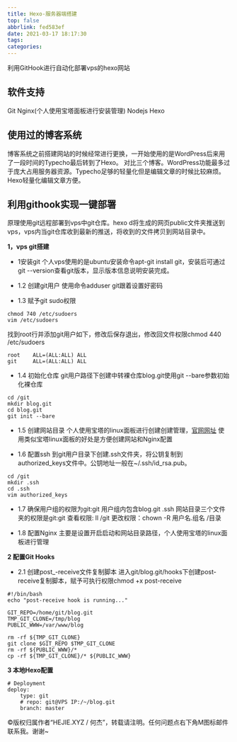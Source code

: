 ```yaml
---
title: Hexo-服务器端搭建
top: false
abbrlink: fed583ef
date: 2021-03-17 18:17:30
tags:
categories:
---
```


利用GitHook进行自动化部署vps的hexo网站

<!-- more -->

## 软件支持

Git
Nginx(个人使用宝塔面板进行安装管理)
Nodejs
Hexo

## 使用过的博客系统

博客系统之前搭建网站的时候经常进行更换，一开始使用的是WordPress后来用了一段时间的Typecho最后转到了Hexo。
对比三个博客。WordPress功能最多过于庞大占用服务器资源。Typecho足够的轻量化但是编辑文章的时候比较麻烦。Hexo轻量化编辑文章方便。

## 利用githook实现一键部署

原理使用git远程部署到vps中git仓库。hexo d将生成的网页public文件夹推送到vps，vps内当git仓库收到最新的推送，将收到的文件拷贝到网站目录中。

**1，vps git搭建**

* 1安装git
个人vps使用的是ubuntu安装命令apt-git install git，安装后可通过git --version查看git版本，显示版本信息说明安装完成。

* 1.2 创建git用户
使用命令adduser git跟着设置好密码

* 1.3 赋予git sudo权限

```权限
chmod 740 /etc/sudoers
vim /etc/sudoers
```

找到root行并添加git用户如下，修改后保存退出，修改回文件权限chmod 440 /etc/sudoers

```权限
root    ALL=(ALL:ALL) ALL
git     ALL=(ALL:ALL) ALL
```

* 1.4 初始化仓库
git用户路径下创建中转裸仓库blog.git使用git --bare参数初始化裸仓库

```初始化
cd /git
mkdir blog.git
cd blog.git
git init --bare
```

* 1.5 创建网站目录
个人使用宝塔的linux面板进行创建创建管理，[官网网址](https://www.bt.cn)
使用类似宝塔linux面板的好处是方便创建网站和Nginx配置

* 1.6 配置ssh
到git用户目录下创建.ssh文件夹，将公钥复制到authorized_keys文件中。公钥地址一般在~/.ssh/id_rsa.pub。

```地址
cd /git
mkdir .ssh
cd .ssh
vim authorized_keys
```

* 1.7 确保用户组的权限为git:git
用户组内包含blog.git .ssh 网站目录三个文件夹的权限是git:git
查看权限: ll /git
更改权限：chown -R 用户名.组名 /目录

* 1.8 配置Nginx
主要是设置开启启动和网站目录路径，个人使用宝塔的linux面板进行管理

**2 配置Git Hooks**

* 2.1 创建post_-receive文件复制脚本
进入git/blog.git/hooks下创建post-receive复制脚本，赋予可执行权限chmod +x post-receive

```复制脚本
#!/bin/bash
echo "post-receive hook is running..."

GIT_REPO=/home/git/blog.git
TMP_GIT_CLONE=/tmp/blog
PUBLIC_WWW=/var/www/blog

rm -rf ${TMP_GIT_CLONE}
git clone $GIT_REPO $TMP_GIT_CLONE
rm -rf ${PUBLIC_WWW}/*
cp -rf ${TMP_GIT_CLONE}/* ${PUBLIC_WWW}
```

**3 本地Hexo配置**

```hexo配置
# Deployment
deploy:
    type: git
    # repo: git@VPS IP:/~/blog.git
    branch: master
```

©版权归属作者“HEJIE.XYZ / 何杰”，转载请注明。任何问题点右下角M图标邮件联系我。谢谢~
